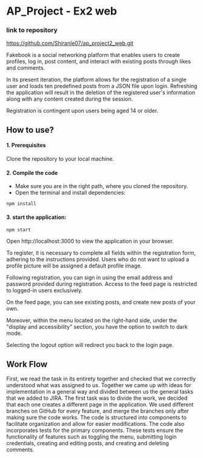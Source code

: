 # AP_Project - Ex2 web
### link to repository
https://github.com/Shiranle07/ap_project2_web.git

Fakebook is a social networking platform that enables users to create profiles, log in, post content, and interact with existing posts through likes and comments.

In its present iteration, the platform allows for the registration of a single user and loads ten predefined posts from a JSON file upon login. Refreshing the application will result in the deletion of the registered user's information along with any content created during the session.

Registration is contingent upon users being aged 14 or older.


## How to use?
#### 1. Prerequisites
Clone the repository to your local machine.
#### 2. Compile the code
   * Make sure you are in the right path, where you cloned the repository.
   * Open the terminal and install dependencies: 
   
```Terminal
npm install
```

#### 3. start the application:

```Terminal
npm start
```

Open http://localhost:3000 to view the application in your browser. 

To register, it is necessary to complete all fields within the registration form, adhering to the instructions provided. Users who do not want to upload a profile picture will be assigned a default profile image.

Following registration, you can sign in using the email address and password provided during registration. Access to the feed page is restricted to logged-in users exclusively.

On the feed page, you can see existing posts, and create new posts of your own.

Moreover, within the menu located on the right-hand side, under the "display and accessibility" section, you have the option to switch to dark mode.

Selecting the logout option will redirect you back to the login page.

## Work Flow
First, we read the task in its entirety together and checked that we correctly understood what was assigned to us.
Together we came up with ideas for implementation in a general way and divided between us the general tasks that we added to JIRA. 
The first task was to divide the work, we decided that each one creates a different page in the application.
We used different branches on GitHub for every feature, and merge the branches only after making sure the code works.
The code is structured into components to facilitate organization and allow for easier modifications.
The code also incorporates tests for the primary components. These tests ensure the functionality of features such as toggling the menu, submitting login credentials, creating and editing posts, and creating and deleting comments.



